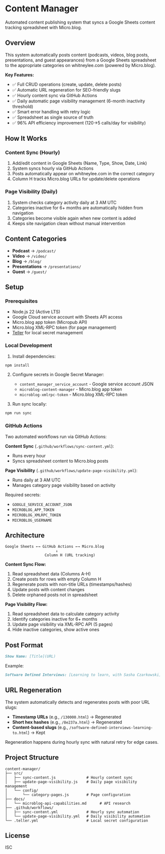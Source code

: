 # Content Manager

Automated content publishing system that syncs a Google Sheets content tracking spreadsheet with Micro.blog.

## Overview

This system automatically posts content (podcasts, videos, blog posts, presentations, and guest appearances) from a Google Sheets spreadsheet to the appropriate categories on whitneylee.com (powered by Micro.blog).

**Key Features:**
- ✅ Full CRUD operations (create, update, delete posts)
- ✅ Automatic URL regeneration for SEO-friendly slugs
- ✅ Hourly content sync via GitHub Actions
- ✅ Daily automatic page visibility management (6-month inactivity threshold)
- ✅ Smart error handling with retry logic
- ✅ Spreadsheet as single source of truth
- ✅ 96% API efficiency improvement (120→5 calls/day for visibility)

## How It Works

### Content Sync (Hourly)
1. Add/edit content in Google Sheets (Name, Type, Show, Date, Link)
2. System syncs hourly via GitHub Actions
3. Posts automatically appear on whitneylee.com in the correct category
4. Column H tracks Micro.blog URLs for update/delete operations

### Page Visibility (Daily)
1. System checks category activity daily at 3 AM UTC
2. Categories inactive for 6+ months are automatically hidden from navigation
3. Categories become visible again when new content is added
4. Keeps site navigation clean without manual intervention

## Content Categories

- **Podcast** → `/podcast/`
- **Video** → `/video/`
- **Blog** → `/blog/`
- **Presentations** → `/presentations/`
- **Guest** → `/guest/`

## Setup

### Prerequisites
- Node.js 22 (Active LTS)
- Google Cloud service account with Sheets API access
- Micro.blog app token (Micropub API)
- Micro.blog XML-RPC token (for page management)
- [Teller](https://github.com/tellerops/teller) for local secret management

### Local Development

1. Install dependencies:
```bash
npm install
```

2. Configure secrets in Google Secret Manager:
   - `content_manager_service_account` - Google service account JSON
   - `microblog-content-manager` - Micro.blog app token
   - `microblog-xmlrpc-token` - Micro.blog XML-RPC token

3. Run sync locally:
```bash
npm run sync
```

### GitHub Actions

Two automated workflows run via GitHub Actions:

**Content Sync** (`.github/workflows/sync-content.yml`):
- Runs every hour
- Syncs spreadsheet content to Micro.blog posts

**Page Visibility** (`.github/workflows/update-page-visibility.yml`):
- Runs daily at 3 AM UTC
- Manages category page visibility based on activity

Required secrets:
- `GOOGLE_SERVICE_ACCOUNT_JSON`
- `MICROBLOG_APP_TOKEN`
- `MICROBLOG_XMLRPC_TOKEN`
- `MICROBLOG_USERNAME`

## Architecture

```
Google Sheets ←→ GitHub Actions ←→ Micro.blog
                       ↓
                  Column H (URL tracking)
```

**Content Sync Flow:**
1. Read spreadsheet data (Columns A-H)
2. Create posts for rows with empty Column H
3. Regenerate posts with non-title URLs (timestamps/hashes)
4. Update posts with content changes
5. Delete orphaned posts not in spreadsheet

**Page Visibility Flow:**
1. Read spreadsheet data to calculate category activity
2. Identify categories inactive for 6+ months
3. Update page visibility via XML-RPC API (5 pages)
4. Hide inactive categories, show active ones

## Post Format

```markdown
Show Name: [Title](URL)
```

Example:
```markdown
Software Defined Interviews: [Learning to learn, with Sasha Czarkowski](https://www.softwaredefinedinterviews.com/91)
```

## URL Regeneration

The system automatically detects and regenerates posts with poor URL slugs:
- **Timestamp URLs** (e.g., `/130000.html`) → Regenerated
- **Short hex hashes** (e.g., `/8e237a.html`) → Regenerated
- **Content-based slugs** (e.g., `/software-defined-interviews-learning-to.html`) → Kept

Regeneration happens during hourly sync with natural retry for edge cases.

## Project Structure

```
content-manager/
├── src/
│   ├── sync-content.js              # Hourly content sync
│   ├── update-page-visibility.js    # Daily page visibility management
│   └── config/
│       └── category-pages.js        # Page configuration
├── docs/
│   └── microblog-api-capabilities.md      # API research
├── .github/workflows/
│   ├── sync-content.yml             # Hourly sync automation
│   └── update-page-visibility.yml   # Daily visibility automation
└── .teller.yml                      # Local secret configuration
```

## License

ISC
